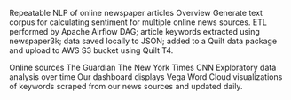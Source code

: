 Repeatable NLP of online newspaper articles
Overview
Generate text corpus for calculating sentiment for multiple online news sources. ETL performed by Apache Airflow DAG; article keywords extracted using newspaper3k; data saved locally to JSON; added to a Quilt data package and upload to AWS S3 bucket using Quilt T4.

Online sources
The Guardian
The New York Times
CNN
Exploratory data analysis over time
Our dashboard displays Vega Word Cloud visualizations of keywords scraped from our news sources and updated daily.
